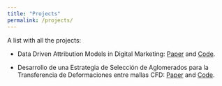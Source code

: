 ```yaml
---
title: "Projects"
permalink: /projects/
---
```


A list with all the projects:

* Data Driven Attribution Models in Digital Marketing: [Paper](https://github.com/sesiga/sesiga.github.io/raw/master/papers/DataDrivenAttributionModels.pdf) and [Code](https://github.com/sesiga/attribution_models_for_digital_marketing).

* Desarrollo de una Estrategia de Selección de Aglomerados para la Transferencia de Deformaciones entre mallas CFD: [Paper](https://github.com/sesiga/sesiga.github.io/raw/master/papers/TransferenciaDeformacionesMallasCFD.pdf) and [Code](https://github.com/sesiga/Motion-of-cumputational-fluid-dynamic-meshes).